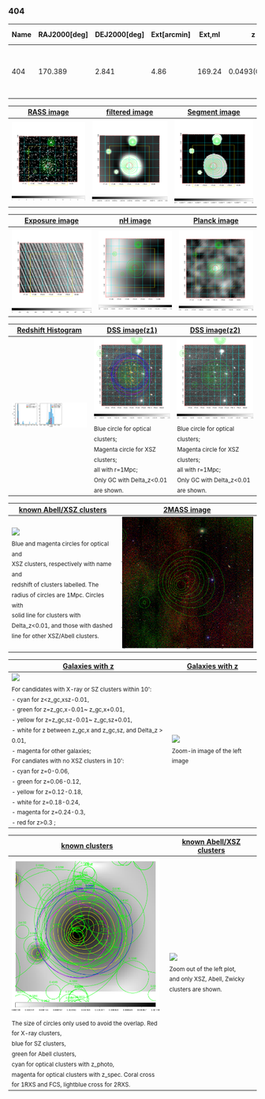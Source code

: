 <div STYLE="page-break-after: always;"></div>

### 404

|Name|RAJ2000[deg]|DEJ2000[deg] |Ext[arcmin]| Ext,ml | z | z_src| C|GC(XSZ,Delta_z<0.01)| GC(OPT,Delta_z<0.01)|GC| R_sig[arcmin] | R500[arcmin] | R500[Mpc]| CRsig[c/s] | CR500[c/s] |L500[1E44 erg/s]|F500[1E-12 erg/s/cm^2]| M500[1E14 Msun]|Tx[keV]|Cnt_sig|Beta|Rc[arcmin]|Comment|Alias|
|---|---|---|---|---|---|------|---|--------|---------|----------|---|---|---|---|---|---|---|---|---|---|---|---|---|---|
|404| 170.389| 2.841| 4.86| 169.24| 0.0493(0.005)| z1, z_xsz| B| MCXC, PSZ2, Tar| N, W| C, F20, MCXC, N, PSZ2, Tar, W| 10.262| 12.530| 0.725| 0.262(0.036)| 0.272(0.038)| 0.276(0.021)| 4.809(0.374)| 1.14(0.05)| 2.35(0.06)| 120.0| 0.942(-0.079+0.043)| 9.353(-0.794+0.647)| -| k517|

|[RASS image](../image/404/404_img.pdf)|[filtered image](../image/404/404_fil.pdf)|[Segment image](../image/404/404_seg.pdf)|
|-------------------|--------------------|-------------------|
| <img src="../image/404/404_img.png" width="300">  | <img src="../image/404/404_fil.png" width="300">   | <img src="../image/404/404_seg.png" width="300">  |

|[Exposure image](../image/404/404_mex.pdf)| [nH image](../image/404/404_nh.pdf)| [Planck image](../image/404/404_p.pdf)|
|-------------------|--------------------|-------------------|
|<img src="../image/404/404_mex.png" width="300">   | <img src="../image/404/404_nh.png" width="300">    | <img src="../image/404/404_p.png" width="300"> |

|[Redshift Histogram](../image/404/404_zg.pdf) | [DSS image(z1)](../image/404/404_dss_z1.pdf)      |  [DSS image(z2)](../image/404/404_dss_z2.pdf)    |
|-------------------|--------------------|-------------------|
|<img src="../image/404/404_zg.png" width="300"> |<img src="../image/404/404_dss_z1.png" width="300"> <sub><br>Blue circle for optical clusters; <br>Magenta circle for XSZ clusters; <br>all with r=1Mpc; <br>Only GC with Delta_z<0.01 are shown. </sub>| <img src="../image/404/404_dss_z2.png" width="300"><sub><br>Blue circle for optical clusters; <br>Magenta circle for XSZ clusters; <br>all with r=1Mpc; <br>Only GC with Delta_z<0.01 are shown. </sub> |

|[known Abell/XSZ clusters](../image/404/404_m.pdf) | [2MASS image](../image/404/404_2mass.pdf)      |
|-------------------|-------------------|
|<img src=../image/404/404_m.png width="300"> <br><sub>Blue and magenta circles for optical and <br>XSZ clusters, respectively with name and <br>redshift of clusters labelled. The <br>radius of circles are 1Mpc. Circles with <br>solid line for clusters with <br>Delta_z<0.01, and those with dashed <br>line for other XSZ/Abell clusters.        </sub>|<img src="../image/404/404_2mass.png" width="300">  |

|[Galaxies with z](../image/404/404_opt_ned.pdf) |[Galaxies with z](../image/404/404_opt_ned_zoom.pdf) |
|-------------------|-------------------|
| <img src=../image/404/404_opt_ned.png width="300"> <br><sub> For candidates with X-ray or SZ clusters within 10': <br> - cyan for z<z_gc,xsz-0.01, <br> - green for z=z_gc,x-0.01~ z_gc,x+0.01, <br> - yellow for z=z_gc,sz-0.01~ z_gc,sz+0.01, <br> - white for z between z_gc,x and z_gc,sz, and Delta_z > 0.01, <br> - magenta for other galaxies; <br>For candiates with no XSZ clusters in 10': <br> - cyan for z=0-0.06, <br> - green for z=0.06-0.12, <br> - yellow for z=0.12-0.18, <br> - white for z=0.18-0.24, <br> - magenta for z=0.24-0.3, <br> - red for z>0.3 ;  </sub>|<img src=../image/404/404_opt_ned_zoom.png width="300">  <br><sub> Zoom-in image of the left image</sub>|

|[known clusters](../image/404/404_gc.pdf) |[known Abell/XSZ clusters](../image/404/404_gc_large.pdf) |
|-------------------|-------------------|
| <img src=../image/404/404_gc.png width="300"> <br><sub> The size of circles only used to avoid the overlap. Red for X-ray clusters, <br> blue for SZ clusters, <br> green for Abell clusters, <br> cyan for optical clusters with z_photo, <br> magenta for optical clusters with z_spec. Coral cross for 1RXS and FCS, lightblue cross for 2RXS. </sub>|<img src=../image/404/404_gc_large.png width="300"> <br><sub> Zoom out of the left plot, <br> and only XSZ, Abell, Zwicky clusters are shown. </sub> |



